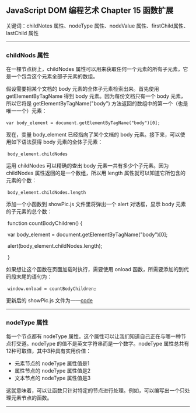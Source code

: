 ## JavaScript DOM 编程艺术 Chapter 15  函数扩展

关键词：childNotes 属性、nodeType 属性、nodeValue 属性、firstChild属性、lastChild 属性

---

### childNods 属性

在一棵节点树上，childNodes 属性可以用来获取任何一个元素的所有子元素，它是一个包含这个元素全部子元素的数组。

假设需要把某个文档的 body 元素的全体子元素检索出来。首先使用 getElementByTagName 得到 body 元素。因为每份文档只有一个 body 元素，所以它将是 getElementByTagName("body") 方法返回的数组中的第一个（也是唯一一个）元素：

​                                `var body_element = document.getElementByTagName("body")[0];`

现在，变量 body_element 已经指向了某个文档的 body 元素。接下来，可以使用如下语法获得 body 元素的全体子元素：

​                                `body_element.childNodes`

运用 childNodes 可以精确的查出 body 元素一共有多少个子元素。因为 childNodes 属性返回的是一个数组，所以用 length 属性就可以知道它所包含的元素的个数：

​                                 `body_element.childNodes.length`

添加一个小函数到 showPic.js 文件里将弹出一个 alert 对话框，显示 body 元素的子元素的总个数：

​                                  function countBodyChildren() {

​                                        var body_element = document.getElementByTagName("body")[0];

​                                        alert(body_element.childNodes.length);

​                                  }

如果想让这个函数在页面加载时执行，需要使用 onload 函数，所需要添加的到代码段末尾的语句为：

​                                   `window.onload = countBodyChildren;`

更新后的 showPic.js 文件为——[code](https://github.com/Virgil0113/JavaScript-Foundation-Notes/blob/master/JavaScriptDomCode/Demo5/scripts/showPic.js)

---

### nodeType 属性

每一个节点都有 nodeType 属性。这个属性可以让我们知道自己正在与哪一种节点打交道。nodeType 的值不是英文字符串而是一个数字。nodeType 属性总共有12种可取值，其中3种具有实用价值：

- 元素节点的 nodeType 属性值是1
- 属性节点的 nodeType 属性值是2
- 文本节点的 nodeType 属性值是3

这就意味着，可以让函数只针对特定的节点进行处理。例如，可以编写出一个只处理元素节点的函数。

---

